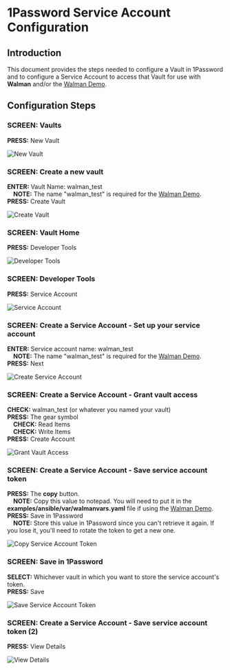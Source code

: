 # 1Password Service Account Configuration
## Introduction
This document provides the steps needed to configure a Vault in 1Password and to configure a Service Account to access that Vault for use with <b>Walman</b> and/or the [Walman Demo](https://github.com/twhalsema/walman/tree/main?tab=readme-ov-file#walman-demo).

## Configuration Steps

### SCREEN: Vaults
<b>PRESS:</b> New Vault  

![New Vault](/docimages/op_service_account/01_NewVault.png)

### SCREEN: Create a new vault
<b>ENTER:</b> Vault Name: walman_test  
    &emsp;<b>NOTE:</b> The name "walman_test" is required for the [Walman Demo](https://github.com/twhalsema/walman/tree/main?tab=readme-ov-file#walman-demo).  
<b>PRESS:</b> Create Vault  

![Create Vault](/docimages/op_service_account/02_VaultName.png)

### SCREEN: Vault Home
<b>PRESS:</b> Developer Tools  

![Developer Tools](/docimages/op_service_account/03_VaultHome.png)

### SCREEN: Developer Tools
<b>PRESS:</b> Service Account  

![Service Account](/docimages/op_service_account/04_DeveloperTools.png)

### SCREEN: Create a Service Account - Set up your service account
<b>ENTER:</b> Service account name: walman_test  
      &emsp;<b>NOTE:</b> The name "walman_test" is required for the [Walman Demo](https://github.com/twhalsema/walman/tree/main?tab=readme-ov-file#walman-demo).   
<b>PRESS:</b> Next  

![Create Service Account](/docimages/op_service_account/05_CreateServiceAccount.png)

### SCREEN: Create a Service Account - Grant vault access
<b>CHECK:</b> walman_test (or whatever you named your vault)  
<b>PRESS:</b> The gear symbol  
    &emsp;<b>CHECK:</b> Read Items  
    &emsp;<b>CHECK:</b> Write Items  
<b>PRESS:</b> Create Account  

![Grant Vault Access](/docimages/op_service_account/06_GrantVaultAccess.png)

### SCREEN: Create a Service Account - Save service account token
<b>PRESS:</b> The <b>copy</b> button.  
    &emsp;<b>NOTE:</b> Copy this value to notepad. You will need to put it in the <b>examples/ansible/var/walmanvars.yaml</b> file if using the [Walman Demo](https://github.com/twhalsema/walman/tree/main?tab=readme-ov-file#walman-demo).  
<b>PRESS:</b> Save in 1Password  
    &emsp;<b>NOTE:</b> Store this value in 1Password since you can't retrieve it again. If you lose it, you'll need to rotate the token to get a new one.  

![Copy Service Account Token](/docimages/op_service_account/07_ServiceAccountToken.png)

### SCREEN: Save in 1Password
<b>SELECT:</b> Whichever vault in which you want to store the service account's token.  
<b>PRESS:</b> Save  

![Save Service Account Token](/docimages/op_service_account/08_SaveToken.png)

### SCREEN: Create a Service Account - Save service account token (2)
<b>PRESS:</b> View Details  

![View Details](/docimages/op_service_account/09_ViewDetails.png)

